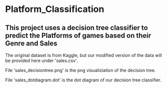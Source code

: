 # Platform_Classification
## This project uses a decision tree classifier to predict the Platforms of games based on their Genre and Sales


The original dataset is from Kaggle, but our modified version of the data will be provided here under 'sales.csv'. 

File 'sales_decisiontree.png' is the png visualiziation of the decision tree.


File 'sales_dotdiagram.dot' is the dot diagram of our decision tree classifier.
